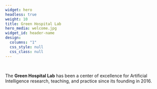 ```yaml
---
widget: hero
headless: true
weight: 10
title: Green Hospital Lab
hero_media: welcome.jpg
widget_id: header-name
design:
  columns: "1"
  css_style: null
  css_class: null
---
```

<br>

The **Green Hospital Lab** has been a center of excellence for Artificial Intelligence research, teaching, and practice since its founding in 2016.